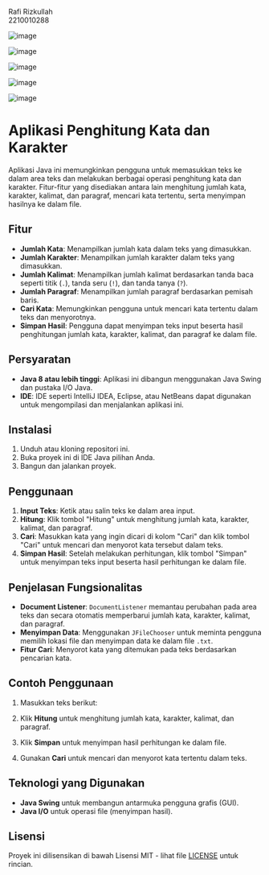 Rafi Rizkullah    
2210010288



![image](https://github.com/user-attachments/assets/d669984f-c23d-41e9-b14f-0005188d2da1)

![image](https://github.com/user-attachments/assets/a402d1a3-bfc7-4f55-8f8b-b73448b2ffc3)


![image](https://github.com/user-attachments/assets/513aef87-f641-4d3e-9493-44941f95ab03)


![image](https://github.com/user-attachments/assets/39c7ff82-99ca-46ad-b37e-06547e4a9b6c)


![image](https://github.com/user-attachments/assets/bab80627-adc0-435b-97a6-8d2726b0cdf3)


# Aplikasi Penghitung Kata dan Karakter

Aplikasi Java ini memungkinkan pengguna untuk memasukkan teks ke dalam area teks dan melakukan berbagai operasi penghitung kata dan karakter. Fitur-fitur yang disediakan antara lain menghitung jumlah kata, karakter, kalimat, dan paragraf, mencari kata tertentu, serta menyimpan hasilnya ke dalam file.

## Fitur

- **Jumlah Kata**: Menampilkan jumlah kata dalam teks yang dimasukkan.
- **Jumlah Karakter**: Menampilkan jumlah karakter dalam teks yang dimasukkan.
- **Jumlah Kalimat**: Menampilkan jumlah kalimat berdasarkan tanda baca seperti titik (`.`), tanda seru (`!`), dan tanda tanya (`?`).
- **Jumlah Paragraf**: Menampilkan jumlah paragraf berdasarkan pemisah baris.
- **Cari Kata**: Memungkinkan pengguna untuk mencari kata tertentu dalam teks dan menyorotnya.
- **Simpan Hasil**: Pengguna dapat menyimpan teks input beserta hasil penghitungan jumlah kata, karakter, kalimat, dan paragraf ke dalam file.

## Persyaratan

- **Java 8 atau lebih tinggi**: Aplikasi ini dibangun menggunakan Java Swing dan pustaka I/O Java.
- **IDE**: IDE seperti IntelliJ IDEA, Eclipse, atau NetBeans dapat digunakan untuk mengompilasi dan menjalankan aplikasi ini.

## Instalasi

1. Unduh atau kloning repositori ini.
2. Buka proyek ini di IDE Java pilihan Anda.
3. Bangun dan jalankan proyek.

## Penggunaan

1. **Input Teks**: Ketik atau salin teks ke dalam area input.
2. **Hitung**: Klik tombol "Hitung" untuk menghitung jumlah kata, karakter, kalimat, dan paragraf.
3. **Cari**: Masukkan kata yang ingin dicari di kolom "Cari" dan klik tombol "Cari" untuk mencari dan menyorot kata tersebut dalam teks.
4. **Simpan Hasil**: Setelah melakukan perhitungan, klik tombol "Simpan" untuk menyimpan teks input beserta hasil perhitungan ke dalam file.

## Penjelasan Fungsionalitas

- **Document Listener**: `DocumentListener` memantau perubahan pada area teks dan secara otomatis memperbarui jumlah kata, karakter, kalimat, dan paragraf.
- **Menyimpan Data**: Menggunakan `JFileChooser` untuk meminta pengguna memilih lokasi file dan menyimpan data ke dalam file `.txt`.
- **Fitur Cari**: Menyorot kata yang ditemukan pada teks berdasarkan pencarian kata.

## Contoh Penggunaan

1. Masukkan teks berikut:


2. Klik **Hitung** untuk menghitung jumlah kata, karakter, kalimat, dan paragraf.

3. Klik **Simpan** untuk menyimpan hasil perhitungan ke dalam file.

4. Gunakan **Cari** untuk mencari dan menyorot kata tertentu dalam teks.

## Teknologi yang Digunakan

- **Java Swing** untuk membangun antarmuka pengguna grafis (GUI).
- **Java I/O** untuk operasi file (menyimpan hasil).

## Lisensi

Proyek ini dilisensikan di bawah Lisensi MIT - lihat file [LICENSE](LICENSE) untuk rincian.
